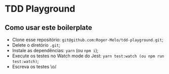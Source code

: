 # TDD Playground

## Como usar este boilerplate

- Clone esse repositório: `git@github.com:Roger-Melo/tdd-playground.git`;
- Delete o diretório `.git`;
- Instale as dependências: `yarn` (ou `npm i`);
- Execute os testes no Watch mode do Jest: `yarn test:watch (ou npm run test:watch)`;
- Escreva os testes \o/